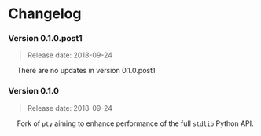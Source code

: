 # Changelog

### Version 0.1.0.post1

 > Release date: 2018-09-24

&emsp; There are no updates in version 0.1.0.post1

### Version 0.1.0

 > Release date: 2018-09-24

&emsp; Fork of `pty` aiming to enhance performance of the full `stdlib` Python API.
